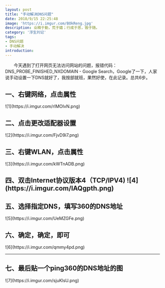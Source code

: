 ```yaml
---
layout: post
title: "手动解决DNS问题"
date: 2018/9/15 22:25:48 
image: 'https://i.imgur.com/BOkReng.jpg'
description: 业精于勤，荒于嬉；行成于思，毁于随。
category: '浮生刘记'
tags:
- DNS问题
- 手动解决
introduction: 
---
```

&emsp;&emsp;今天遇到了打开网页无法访问网站的问题，报错代码：DNS_PROBE_FINISHED_NXDOMAIN - Google Search，Google了一下，人家说手动设置一下DNS就好了，我按部就班，果然好使，在此记录。总共6步。
<br>
<h2>一、右键网络，点击属性</h2>
![1](https://i.imgur.com/rIMOIvN.png)
<h2>二、点击更改适配器设置</h2>
![2](https://i.imgur.com/FjvD9i7.png)
<h2>三、右键WLAN，点击属性</h2>
![3](https://i.imgur.com/kWTnADB.png)
<h2>四、双击Internet协议版本4（TCP/IPV4)
![4](https://i.imgur.com/IAQgpth.png)
<h2>五、选择指定DNS，填写360的DNS地址</h2>
![5](https://i.imgur.com/UeMZGFe.png)
<h2>六、确定，确定，即可</h2>
![6](https://i.imgur.com/qmmy4pd.png)

<hr />
<h2>七、最后贴一个ping360的DNS地址的图</h2>
![7](https://i.imgur.com/sjuKlsU.png)